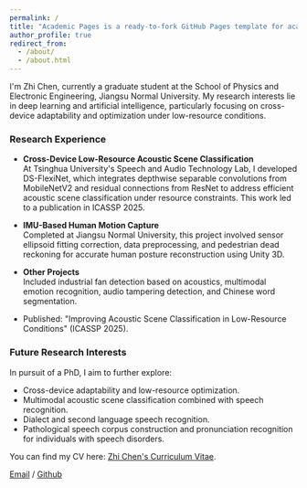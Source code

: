 ```yaml
---
permalink: /
title: "Academic Pages is a ready-to-fork GitHub Pages template for academic personal websites"
author_profile: true
redirect_from: 
  - /about/
  - /about.html
---
```


I'm Zhi Chen, currently a graduate student at the School of Physics and Electronic Engineering, Jiangsu Normal University. My research interests lie in deep learning and artificial intelligence, particularly focusing on cross-device adaptability and optimization under low-resource conditions.

### Research Experience

- **Cross-Device Low-Resource Acoustic Scene Classification**  
  At Tsinghua University's Speech and Audio Technology Lab, I developed DS-FlexiNet, which integrates depthwise separable convolutions from MobileNetV2 and residual connections from ResNet to address efficient acoustic scene classification under resource constraints. This work led to a publication in ICASSP 2025.

- **IMU-Based Human Motion Capture**  
  Completed at Jiangsu Normal University, this project involved sensor ellipsoid fitting correction, data preprocessing, and pedestrian dead reckoning for accurate human posture reconstruction using Unity 3D.

- **Other Projects**  
  Included industrial fan detection based on acoustics, multimodal emotion recognition, audio tampering detection, and Chinese word segmentation.

- Published: "Improving Acoustic Scene Classification in Low-Resource Conditions" (ICASSP 2025).

### Future Research Interests
In pursuit of a PhD, I aim to further explore:
- Cross-device adaptability and low-resource optimization.
- Multimodal acoustic scene classification combined with speech recognition.
- Dialect and second language speech recognition.
- Pathological speech corpus construction and pronunciation recognition for individuals with speech disorders.

You can find my CV here: [Zhi Chen's Curriculum Vitae](请提供你的简历链接).

[Email](mailto:augenstern-chen@foxmail.com) / [Github](https://augenstern1120.github.io/ZhiChen/)
